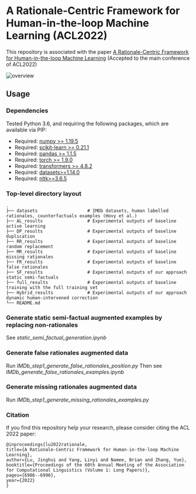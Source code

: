 # A Rationale-Centric Framework for Human-in-the-loop Machine Learning (ACL2022)

This repository is associated with the paper [A Rationale-Centric Framework for Human-in-the-loop Machine Learning](https://arxiv.org/abs/2203.12918) (Accepted to the main conference of ACL2022)

![overview](./plots/overview.png)

## Usage

### Dependencies
Tested Python 3.6, and requiring the following packages, which are available via PIP:

* Required: [numpy >= 1.19.5](http://www.numpy.org/)
* Required: [scikit-learn >= 0.21.1](http://scikit-learn.org/stable/)
* Required: [pandas >= 1.1.5](https://pandas.pydata.org/)
* Required: [torch >= 1.9.0](https://pytorch.org/)
* Required: [transformers >= 4.8.2](https://huggingface.co/transformers/)
* Required: [datasets>=1.14.0](https://huggingface.co/docs/datasets/index)
* Required: [nltk>=3.6.5](https://www.nltk.org/)

### Top-level directory layout

    .
    ├── datasets                   # IMDb datasets, human labelled rationales, counterfactuals examples (Hovy et al.)
    ├── AL_results                 # Experimental outputs of baseline active learning
    ├── DP_results                 # Experimental outputs of baseline duplication
    ├── RR_results                 # Experimental outputs of baseline random replacement
    ├── MR_results                 # Experimental outputs of baseline missing rationales
    ├── FR_results                 # Experimental outputs of baseline false rationales
    ├── SF_results                 # Experimental outputs of our approach static semi-factuals
    ├── full_results               # Experimental outputs of baseline training with the full training set
    ├── Hybrid_results             # Experimental outputs of our approach dynamic human-intervened correction
    └── README.md
    

### Generate static semi-factual augmented examples by replacing non-rationales

See _static_semi_factual_generation.ipynb_ 

### Generate false rationales augmented data

Run _IMDb_step1_generate_false_rationales_position.py_
Then see _IMDb_generate_false_rationales_examples.ipynb_

### Generate missing rationales augmented data

Run _IMDb_step1_generate_missing_rationales_examples.py_


### Citation
If you find this repository help your research, please consider citing the ACL 2022 paper:

    @inproceedings{lu2022rationale,
    title={A Rationale-Centric Framework for Human-in-the-loop Machine Learning},
    author={Lu, Jinghui and Yang, Linyi and Namee, Brian and Zhang, Yue},
    booktitle={Proceedings of the 60th Annual Meeting of the Association for Computational Linguistics (Volume 1: Long Papers)},
    pages={6986--6996},
    year={2022}
    }




